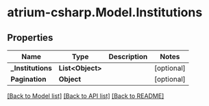 # atrium-csharp.Model.Institutions
## Properties

Name | Type | Description | Notes
------------ | ------------- | ------------- | -------------
**_Institutions** | **List&lt;Object&gt;** |  | [optional] 
**Pagination** | **Object** |  | [optional] 

[[Back to Model list]](../README.md#documentation-for-models) [[Back to API list]](../README.md#documentation-for-api-endpoints) [[Back to README]](../README.md)

